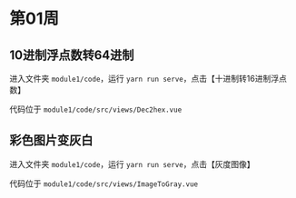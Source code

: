 # 第01周

## 10进制浮点数转64进制

进入文件夹 `module1/code`，运行 `yarn run serve`，点击【十进制转16进制浮点数】  

代码位于 `module1/code/src/views/Dec2hex.vue`


## 彩色图片变灰白

进入文件夹 `module1/code`，运行 `yarn run serve`，点击【灰度图像】  

代码位于 `module1/code/src/views/ImageToGray.vue`

